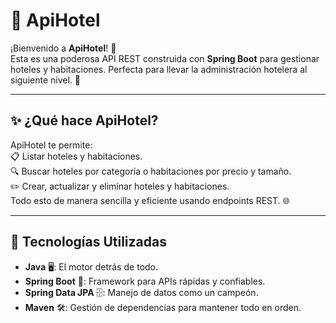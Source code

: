 # 🏨 ApiHotel

¡Bienvenido a **ApiHotel**! 🎉  
Esta es una poderosa API REST construida con **Spring Boot** para gestionar hoteles y habitaciones. Perfecta para llevar la administración hotelera al siguiente nivel. 🚀

---

## ✨ ¿Qué hace ApiHotel?

ApiHotel te permite:  
📋 Listar hoteles y habitaciones.  
🔍 Buscar hoteles por categoría o habitaciones por precio y tamaño.  
✏️ Crear, actualizar y eliminar hoteles y habitaciones.  
Todo esto de manera sencilla y eficiente usando endpoints REST. 🌐

---

## 🚀 Tecnologías Utilizadas

- **Java** 🖥️: El motor detrás de todo.
- **Spring Boot** 🌱: Framework para APIs rápidas y confiables.
- **Spring Data JPA** 🗄️: Manejo de datos como un campeón.
- **Maven** 🛠️: Gestión de dependencias para mantener todo en orden.


